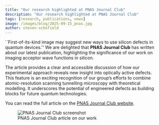 ```yaml
---
title: "Our research highlighted at PNAS Journal Club"
description: "Our research highlighted at PNAS Journal Club"
tags: [research, publications, news]
image: /images/blog/2025-09-15_pnas.jpg
author: steven-schofield
---
```


``First-of-its-kind image may suggest new ways to use silicon defects in quantum devices.'' We are delighted that **PNAS Journal Club** has written about our latest publication, highlighting the significance of our work on imaging acceptor wave functions in silicon.   

The article provides a clear and accessible discussion of how our experimental approach reveals new insight into optically active defects.  This feature is an exciting recognition of our group’s efforts to combine atomic-resolution scanning tunnelling microscopy with theoretical modelling. It underscores the potential of engineered defects as building blocks for future quantum technologies.  

You can read the full article on the [PNAS Journal Club website](https://www.pnas.org/post/journal-club/first-its-kind-image-may-suggest-new-ways-use-silicon-defects-silicon-based-quantum-devices).

<figure class="blog-image">
  <img src="{{ '/images/blog/2025-09-15_pnas.jpg' | relative_url }}" alt="PNAS Journal Club screenshot">
  <figcaption>PNAS Journal Club article on our work</figcaption>
</figure>


